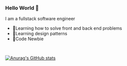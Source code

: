 

### Hello World 👋
I am a fullstack software engineer
- 🌱Learning how to solve front and back end problems
- 🌱Learning design patterns 
- 🌱Code Newbie

<br>

[![Anurag's GitHub stats](https://github-readme-stats.vercel.app/api?sindiga-dev=anuraghazra)](https://github.com/anuraghazra/github-readme-stats)
